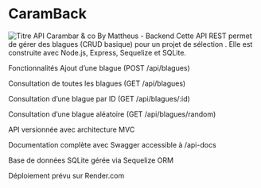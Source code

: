 # CaramBack
![Titre](
https://www.leparisien.fr/resizer/Ff3M6JZ4m07Afp2GB8jNXt3vk5w=/1200x675/arc-anglerfish-eu-central-1-prod-leparisien.s3.amazonaws.com/public/DPHT52CDAC2QSBHX55TKPGBSQE.png)
API Carambar & co By Mattheus - Backend
Cette API REST permet de gérer des blagues (CRUD basique) pour un projet de sélection . Elle est construite avec Node.js, Express, Sequelize et SQLite.

Fonctionnalités
Ajout d’une blague (POST /api/blagues)

Consultation de toutes les blagues (GET /api/blagues)

Consultation d’une blague par ID (GET /api/blagues/:id)

Consultation d’une blague aléatoire (GET /api/blagues/random)

API versionnée avec architecture MVC

Documentation complète avec Swagger accessible à /api-docs

Base de données SQLite gérée via Sequelize ORM

Déploiement prévu sur Render.com
